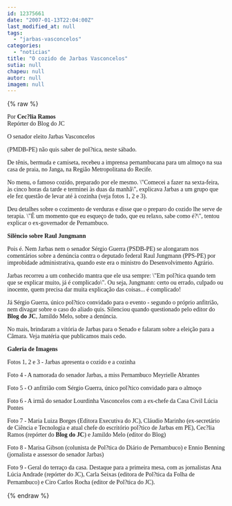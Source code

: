```yaml
---
id: 12375661
date: "2007-01-13T22:04:00Z"
last_modified_at: null
tags:
  - "jarbas-vasconcelos"
categories:
  - "noticias"
title: "O cozido de Jarbas Vasconcelos"
sutia: null
chapeu: null
autor: null
imagem: null
---
```

{% raw %}
<p><P><FONT face=Verdana>Por <STRONG>Cec?lia Ramos</STRONG><BR>Repórter do Blog do JC</FONT></P></p>
<p><P><FONT face=Verdana>O senador eleito Jarbas Vasconcelos</p>
<p> (PMDB-PE) não quis saber de pol?tica, neste sábado. </FONT></P></p>
<p><P><FONT face=Verdana>De tênis, bermuda e camiseta, recebeu a imprensa pernambucana para um almoço na sua casa de praia, no Janga, na Região Metropolitana do Recife. </FONT></P></p>
<p><P><FONT face=Verdana>No menu, o famoso cozido, preparado por ele mesmo. \"Comecei a fazer na sexta-feira, às cinco horas da tarde e terminei às duas da manhã\", explicava Jarbas a um grupo que ele fez questão de levar até à cozinha (veja fotos 1, 2 e 3).</FONT></P></p>
<p><P><FONT face=Verdana>Deu detalhes sobre o cozimento de verduras e disse que o preparo do cozido lhe serve de terapia. \"É um momento que eu esqueço de tudo, que eu relaxo, sabe como é?\", tentou explicar o ex-governador de Pernambuco.</FONT></P></p>
<p><P><FONT face=Verdana><STRONG>Silêncio sobre Raul Jungmann</STRONG></FONT></P></p>
<p><P><FONT face=Verdana>Pois é. Nem Jarbas nem o senador Sérgio Guerra (PSDB-PE) se alongaram nos comentários sobre a denúncia contra o deputado federal Raul Jungmann (PPS-PE) por improbidade administrativa, quando este era o ministro do Desenvolvimento Agrário.</FONT></P></p>
<p><P><FONT face=Verdana>Jarbas&nbsp;recorreu a&nbsp;um conhecido mantra que ele usa sempre: \"Em pol?tica quando tem que se explicar muito, já é complicado\". Ou seja, Jungmann:&nbsp;certo ou errado, culpado ou inocente, quem precisa dar muita explicação das coisas... é complicado! </FONT></P></p>
<p><P><FONT face=Verdana>Já Sérgio Guerra, único pol?tico convidado para o evento - segundo o próprio anfitrião, nem divagar sobre o caso do aliado quis. Silenciou quando questionado pelo editor do <STRONG>Blog do JC</STRONG>, Jamildo Melo, sobre a denúncia.&nbsp; </FONT></P></p>
<p><P><FONT face=Verdana>No mais, brindaram a&nbsp;vitória de Jarbas para o Senado&nbsp;e falaram sobre a eleição para a Câmara. Veja matéria que publicamos mais cedo.&nbsp;</FONT></P></p>
<p><P><FONT face=Verdana><STRONG>Galeria de Imagens</STRONG></FONT></P></p>
<p><P><FONT face=Verdana>Fotos 1, 2 e 3 - Jarbas apresenta o cozido e a cozinha</FONT></P></p>
<p><P><FONT face=Verdana>Foto 4 - A namorada do senador Jarbas, a miss Pernambuco Meyrielle Abrantes</FONT></P></p>
<p><P><FONT face=Verdana>Foto 5 - O anfitrião com Sérgio Guerra, único pol?tico convidado para o almoço</FONT></P></p>
<p><P><FONT face=Verdana>Foto 6 - A irmã do senador Lourdinha Vasconcelos com a ex-chefe da Casa Civil Lúcia Pontes</FONT></P></p>
<p><P><FONT face=Verdana>Foto 7 - Maria Luiza Borges (Editora Executiva do JC), Cláudio Marinho (ex-secretário de Ciência e Tecnologia e atual chefe do escritório pol?tico de Jarbas em PE),&nbsp;Cec?lia Ramos (repórter do <STRONG>Blog do JC</STRONG>) e Jamildo Melo (editor do Blog)</FONT></P></p>
<p><P><FONT face=Verdana>Foto 8 - Marisa Gibson (colunista de Pol?tica do Diário de Pernambuco) e Ennio Benning (jornalista e assessor do senador Jarbas) </FONT></P></p>
<p><P><FONT face=Verdana>Foto 9 - Geral do terraço da casa. Destaque para a primeira mesa, com as jornalistas Ana Lúcia Andrade (repórter do JC), Carla Seixas (editora de Pol?tica da Folha de Pernambuco) e Ciro Carlos Rocha (editor de Pol?tica do JC).</FONT>&nbsp; </P> </p>
{% endraw %}